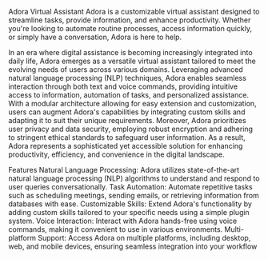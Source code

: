 Adora Virtual Assistant
Adora is a customizable virtual assistant designed to streamline tasks, provide information, and enhance productivity. Whether you're looking to automate routine processes, access information quickly, or simply have a conversation, Adora is here to help.

In an era where digital assistance is becoming increasingly integrated into daily life, Adora emerges as a versatile virtual assistant tailored to meet the evolving needs of users across various domains. Leveraging advanced natural language processing (NLP) techniques, Adora enables seamless interaction through both text and voice commands, providing intuitive access to information, automation of tasks, and personalized assistance. With a modular architecture allowing for easy extension and customization, users can augment Adora's capabilities by integrating custom skills and adapting it to suit their unique requirements. Moreover, Adora prioritizes user privacy and data security, employing robust encryption and adhering to stringent ethical standards to safeguard user information. As a result, Adora represents a sophisticated yet accessible solution for enhancing productivity, efficiency, and convenience in the digital landscape.

Features
Natural Language Processing: Adora utilizes state-of-the-art natural language processing (NLP) algorithms to understand and respond to user queries conversationally.
Task Automation: Automate repetitive tasks such as scheduling meetings, sending emails, or retrieving information from databases with ease.
Customizable Skills: Extend Adora's functionality by adding custom skills tailored to your specific needs using a simple plugin system.
Voice Interaction: Interact with Adora hands-free using voice commands, making it convenient to use in various environments.
Multi-platform Support: Access Adora on multiple platforms, including desktop, web, and mobile devices, ensuring seamless integration into your workflow




